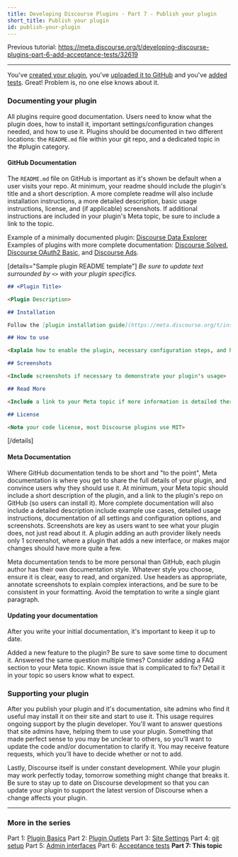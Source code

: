 ```yaml
---
title: Developing Discourse Plugins - Part 7 - Publish your plugin
short_title: Publish your plugin
id: publish-your-plugin
---
```


Previous tutorial: https://meta.discourse.org/t/developing-discourse-plugins-part-6-add-acceptance-tests/32619

---

You've [created your plugin](https://meta.discourse.org/t/beginners-guide-to-creating-discourse-plugins-part-1/30515), you've [uploaded it to GitHub](https://meta.discourse.org/t/beginners-guide-to-creating-discourse-plugins-part-4-git-setup/31272) and you've [added tests](https://meta.discourse.org/t/beginner-s-guide-to-creating-discourse-plugins-part-6-acceptance-tests/32619). Great! Problem is, no one else knows about it.

### Documenting your plugin

All plugins require good documentation. Users need to know what the plugin does, how to install it, important settings/configuration changes needed, and how to use it. Plugins should be documented in two different locations: the `README.md` file within your git repo, and a dedicated topic in the #plugin category.

#### GitHub Documentation

The `README.md` file on GitHub is important as it's shown be default when a user visits your repo. At minimum, your readme should include the plugin's title and a short description. A more complete readme will also include installation instructions, a more detailed description, basic usage instructions, license, and (if applicable) screenshots. If additional instructions are included in your plugin's Meta topic, be sure to include a link to the topic.

Example of a minimally documented plugin: [Discourse Data Explorer](https://github.com/discourse/discourse-data-explorer)
Examples of plugins with more complete documentation: [Discourse Solved](https://github.com/discourse/discourse-solved), [Discourse OAuth2 Basic](https://github.com/discourse/discourse-oauth2-basic), and [Discourse Ads](https://github.com/discourse/discourse-adplugin).

[details="Sample plugin README template"]
_Be sure to update text surrounded by `<>` with your plugin specifics._

```md
## <Plugin Title>

<Plugin Description>

## Installation

Follow the [plugin installation guide](https://meta.discourse.org/t/install-a-plugin/19157).

## How to use

<Explain how to enable the plugin, necessary configuration steps, and how to use it>

## Screenshots

<Include screenshots if necessary to demonstrate your plugin's usage>

## Read More

<Include a link to your Meta topic if more information is detailed there>

## License

<Note your code license, most Discourse plugins use MIT>
```

[/details]

#### Meta Documentation

Where GitHub documentation tends to be short and "to the point", Meta documentation is where you get to share the full details of your plugin, and convince users why they should use it. At minimum, your Meta topic should include a short description of the plugin, and a link to the plugin's repo on GitHub (so users can install it). More complete documentation will also include a detailed description include example use cases, detailed usage instructions, documentation of all settings and configuration options, and screenshots. Screenshots are key as users want to see what your plugin does, not just read about it. A plugin adding an auth provider likely needs only 1 screenshot, where a plugin that adds a new interface, or makes major changes should have more quite a few.

Meta documentation tends to be more personal than GitHub, each plugin author has their own documentation style. Whatever style you choose, ensure it is clear, easy to read, and organized. Use headers as appropriate, annotate screenshots to explain complex interactions, and be sure to be consistent in your formatting. Avoid the temptation to write a single giant paragraph.

#### Updating your documentation

After you write your initial documentation, it's important to keep it up to date.

Added a new feature to the plugin? Be sure to save some time to document it.
Answered the same question multiple times? Consider adding a FAQ section to your Meta topic.
Known issue that is complicated to fix? Detail it in your topic so users know what to expect.

### Supporting your plugin

After you publish your plugin and it's documentation, site admins who find it useful may install it on their site and start to use it. This usage requires ongoing support by the plugin developer. You'll want to answer questions that site admins have, helping them to use your plugin. Something that made perfect sense to you may be unclear to others, so you'll want to update the code and/or documentation to clarify it. You may receive feature requests, which you'll have to decide whether or not to add.

Lastly, Discourse itself is under constant development. While your plugin may work perfectly today, tomorrow something might change that breaks it. Be sure to stay up to date on Discourse development so that you can update your plugin to support the latest version of Discourse when a change affects your plugin.

---

### More in the series

Part 1: [Plugin Basics](https://meta.discourse.org/t/beginners-guide-to-creating-discourse-plugins-part-1/30515)
Part 2: [Plugin Outlets](https://meta.discourse.org/t/beginners-guide-to-creating-discourse-plugins-part-2-plugin-outlets/31001)
Part 3: [Site Settings](https://meta.discourse.org/t/beginners-guide-to-creating-discourse-plugins-part-3-custom-settings/31115)
Part 4: [git setup](https://meta.discourse.org/t/beginners-guide-to-creating-discourse-plugins-part-4-git-setup/31272)
Part 5: [Admin interfaces](https://meta.discourse.org/t/beginners-guide-to-creating-discourse-plugins-part-5-admin-interfaces/31761)
Part 6: [Acceptance tests](https://meta.discourse.org/t/beginner-s-guide-to-creating-discourse-plugins-part-6-acceptance-tests/32619)
**Part 7: This topic**
